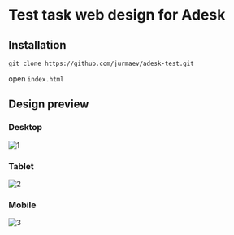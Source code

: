 # Test task web design for Adesk
## Installation
```
git clone https://github.com/jurmaev/adesk-test.git
```
open `index.html`

## Design preview
### Desktop
![1](https://github.com/jurmaev/adesk-test/assets/51710201/1f3cc071-c1f8-4e8e-bff4-2eb9651e58f8)

### Tablet
![2](https://github.com/jurmaev/adesk-test/assets/51710201/771175b3-68c8-4431-b892-89c732c79b96)

### Mobile
![3](https://github.com/jurmaev/adesk-test/assets/51710201/775b438f-abd3-475f-ab66-e958aff987d4)
